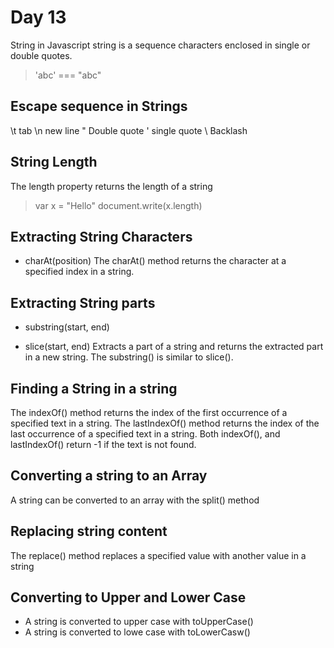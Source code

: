 # Day 13

String in Javascript
 string is a sequence characters enclosed in single or double quotes.
 > 'abc' === "abc"

 ## Escape sequence in Strings
 \t tab
 \n new line
 \" Double quote
 \' single quote
 \\ Backlash

## String Length

The length property returns the length of a string

> var x = "Hello"
document.write(x.length)

## Extracting String Characters

- charAt(position)
The charAt() method returns the character at a specified index in a string.


## Extracting String parts

- substring(start, end)
+ slice(start, end)
Extracts a part of a string and returns the extracted part in a new string. The substring() is similar to slice().

## Finding a String in a string

The indexOf() method returns the index of the first occurrence of a specified text in a string.
The lastIndexOf() method returns the index of the last occurrence of a specified text in a string.
Both indexOf(), and lastIndexOf() return -1 if the text is not found.

## Converting a string to an Array

A string can be converted to an array with the split() method

## Replacing string content

The replace() method replaces a specified value with another value in a string

## Converting to Upper and Lower Case

+ A string is converted to upper case with toUpperCase()
+ A string is converted to lowe case with toLowerCasw()
